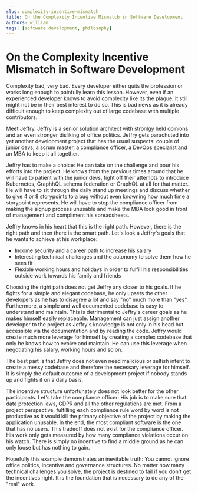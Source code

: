 ```yaml
---
slug: complexity-incentive-mismatch
title: On the Complexity Incentive Mismatch in Software Development
authors: william
tags: [software development, philosophy]
---
```


# On the Complexity Incentive Mismatch in Software Development

Complexity bad, very bad. Every developer either quits the profession or works long enough to painfully learn this lesson. However, even if an experienced developer knows to avoid complexity like its the plague, it still might not be in their best interest to do so. This is bad news as it is already difficult enough to keep complexity out of large codebase with multiple contributors.

Meet Jeffry. Jeffry is a senior solution architect with stronlgy held opinions and an even stronger disliking of office politics. Jeffry gets parachuted into yet another development project that has the usual suspects: couple of junior devs, a scrum master, a compliance officer, a DevOps specialist and an MBA to keep it all together.

Jeffry has to make a choice: He can take on the challenge and pour his efforts into the project. He knows from the previous times around that he will have to patient with the junior devs, fight off their attempts to introduce Kubernetes, GraphhQL schema federation or GraphQL at all for that matter. He will have to sit through the daily stand up meetings and discuss whether to give 4 or 8 storypoints to a bug without even knowning how much time a storypoint represents. He will have to stop the compliance officer from making the signup process unusable and make the MBA look good in front of management and compliment his spreadsheets.

Jeffry knows in his heart that this is the right path. However, there is the right path and then there is the smart path. Let's look a Jeffry's goals that he wants to achieve at his workplace:

- Income security and a career path to increase his salary
- Interesting technical challenges and the autonomy to solve them how he sees fit
- Flexible working hours and holidays in order to fulfill his responsibilities outside work towards his family and friends

Choosing the right path does not get Jeffry any closer to his goals. If he fights for a simple and elegant codebase, he only upsets the other developers as he has to disagree a lot and say "no" much more than "yes". Furthermore, a simple and well documented codebase is easy to understand and maintain. This is detrimental to Jeffry's career goals as he makes himself easily replaceable. Management can just assign another developer to the project as Jeffry's knowledge is not only in his head but accessible via the documentation and by reading the code. Jeffry would create much more leverage for himself by creating a complex codebase that only he knows how to evolve and maintain. He can use this leverage when negotiating his salary, working hours and so on.

The best part is that Jeffry does not even need malicious or selfish intent to create a messy codebase and therefore the necessary leverage for himself. It is simply the default outcome of a development project if nobody stands up and fights it on a daily basis.

The incentive structure unfortunately does not look better for the other participants. Let's take the compliance officer: His job is to make sure that data protection laws, GDPR and all the other regulations are met. From a project perspective, fulfilling each compliance rule word by word is not productive as it would kill the primary objective of the project by making the application unusable. In the end, the most compliant software is the one that has no users. This tradeoff does not exist for the compliance officer. His work only gets measured by how many compliance violations occur on his watch. There is simply no incentive to find a middle ground as he can only loose but has nothing to gain.

Hopefully this example demonstrates an inevitable truth: You cannot ignore office politics, incentive and governance structures. No matter how many technical challenges you solve, the project is destined to fail if you don't get the incentives right. It is the foundation that is necessary to do any of the "real" work.
